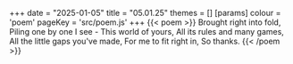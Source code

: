 +++
date = "2025-01-05"
title = "05.01.25"
themes = []
[params]
  colour = 'poem'
  pageKey = 'src/poem.js'
+++
{{< poem >}}
Brought right into fold,
Piling one by one I see -
This world of yours,
All its rules and many games,
All the little gaps you've made,
For me to fit right in,
So thanks.
{{< /poem >}}